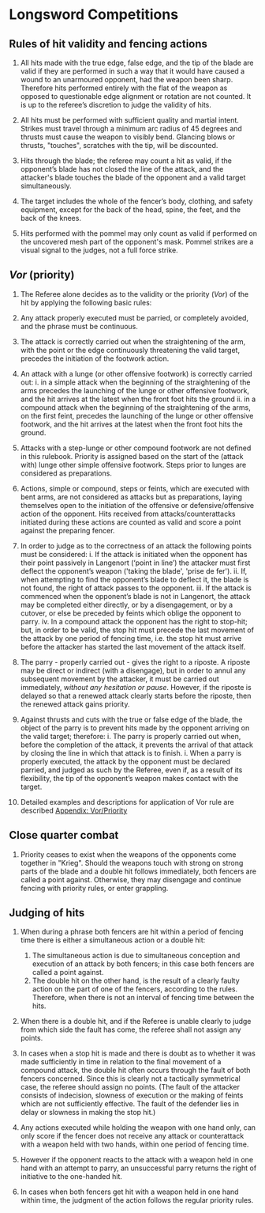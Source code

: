 # Longsword Competitions

## Rules of hit validity and fencing actions

1. All hits made with the true edge, false edge, and the tip of the blade are valid if they are
   performed in such a way that it would have caused a wound to an unarmoured opponent, had the
   weapon been sharp. Therefore hits performed entirely with the flat of the weapon as opposed
   to questionable edge alignment or rotation are not counted. It is up to the referee’s discretion
   to judge the validity of hits.
   
2. All hits must be performed with sufficient quality and martial intent. Strikes must travel through
   a minimum arc radius of 45 degrees and thrusts must cause the weapon to visibly bend. Glancing blows
   or thrusts, "touches", scratches with the tip, will be discounted.   

3. Hits through the blade; the referee may count a hit as valid, if the opponent’s
   blade has not closed the line of the attack, and the attacker's blade touches the blade of the opponent
   and a valid target simultaneously.

4. The target includes the whole of the fencer’s body, clothing, and safety equipment, except for the back
   of the head, spine, the feet, and the back of the knees.

5. Hits performed with the pommel may only count as valid if performed on the uncovered mesh part of
   the opponent's mask. Pommel strikes are a visual signal to the judges, not a full force strike.

## *Vor* (priority)

1.  The Referee alone decides as to the validity or the priority (*Vor*) of the hit by applying the
    following basic rules:

2.  Any attack properly executed must be parried, or completely avoided, and the phrase must be
    continuous.

3.  The attack is correctly carried out when the straightening of the arm, with the point or the
    edge continuously threatening the valid target, precedes the initiation of the footwork action.

4.  An attack with a lunge (or other offensive footwork) is correctly carried out:
    i.    in a simple attack when the beginning of the straightening of the arms precedes the launching
          of the lunge or other offensive footwork, and the hit arrives at the latest when the front
          foot hits the ground
    ii.   in a compound attack when the beginning of the straightening of the arms, on the first feint,
          precedes the launching of the lunge or other offensive footwork, and the hit arrives at the
          latest when the front foot hits the ground.

5.  Attacks with a step-lunge or other compound footwork are not defined in this rulebook.
    Priority is assigned based on the start of the (attack with) lunge other simple offensive
    footwork. Steps prior to lunges are considered as preparations.

6.  Actions, simple or compound, steps or feints, which are executed with bent arms, are not
    considered as attacks but as preparations, laying themselves open to the initiation of the
    offensive or defensive/offensive action of the opponent. Hits received from
    attacks/counterattacks initiated during these actions are counted as valid and score a point
    against the preparing fencer.

7.  In order to judge as to the correctness of an attack the following points must be considered:
    i.   If the attack is initiated when the opponent has their point passively in Langenort (‘point in line’)
         the attacker must first deflect the opponent’s weapon ('taking the blade', 'prise de fer').
    ii.  If, when attempting to find the opponent’s blade to deflect it, the blade is not found, the
         right of attack passes to the opponent.
    iii. If the attack is commenced when the opponent’s blade is not in Langenort, the attack may be
         completed either directly, or by a disengagement, or by a cutover, or else be preceded by feints
         which oblige the opponent to parry.
    iv.  In a compound attack the opponent has the right to stop-hit; but, in order to be valid, the
         stop hit must precede the last movement of the attack by one period of fencing time, i.e. the
         stop hit must arrive before the attacker has started the last movement of the attack itself.

8.  The parry - properly carried out - gives the right to a riposte. A riposte may be direct or
    indirect (with a disengage), but in order to annul any subsequent movement by the attacker,
    it must be carried out immediately, *without any hesitation or pause*. However, if the riposte is delayed
    so that a renewed attack clearly starts before the riposte, then the renewed attack gains priority.

9.  Against thrusts and cuts with the true or false edge of the blade, the object of
    the parry is to prevent hits made by the opponent arriving on the valid target; therefore:
    i. The parry is properly carried out when, before the completion of the attack, it prevents the
       arrival of that attack by closing the line in which that attack is to finish.
    i. When a parry is properly executed, the attack by the opponent must be declared parried, and
       judged as such by the Referee, even if, as a result of its flexibility, the tip of the
       opponent’s weapon makes contact with the target.

10. Detailed examples and descriptions for application of Vor rule are described
    [Appendix: Vor/Priority](appendices/02-priority.md)

## Close quarter combat

1. Priority ceases to exist when the weapons of the opponents come together in "Krieg". Should the
   weapons touch with strong on strong parts of the blade and a double hit follows immediately,
   both fencers are called a point against. Otherwise, they may disengage and continue fencing with priority rules,
   or enter grappling.

## Judging of hits

1.  When during a phrase both fencers are hit within a period of fencing time there is either a
    simultaneous action or a double hit:
    1. The simultaneous action is due to simultaneous conception and execution of an attack by both
       fencers; in this case both fencers are called a point against.
    2. The double hit on the other hand, is the result of a clearly faulty action on the part of one
       of the fencers, according to the rules. Therefore, when there is not an interval of fencing
       time between the hits.

2.  When there is a double hit, and if the Referee is unable clearly to judge from which side the
    fault has come, the referee shall not assign any points.

3.  In cases when a stop hit is made and there is doubt as to whether it was made sufficiently in
    time in relation to the final movement of a compound attack, the double hit often occurs through
    the fault of both fencers concerned. Since this is clearly not a tactically symmetrical case,
    the referee should assign no points. (The fault of the attacker consists of indecision, slowness
    of execution or the making of feints which are not sufficiently effective. The fault of the
    defender lies in delay or slowness in making the stop hit.)

4.  Any actions executed while holding the weapon with one hand only, can only score if the fencer
    does not receive any attack or counterattack with a weapon held with two hands, within one
    period of fencing time.

5.  However if the opponent reacts to the attack with a weapon held in one hand with an attempt to
    parry, an unsuccessful parry returns the right of initiative to the one-handed hit.

6.  In cases when both fencers get hit with a weapon held in one hand within time, the judgment of
    the action follows the regular priority rules.
